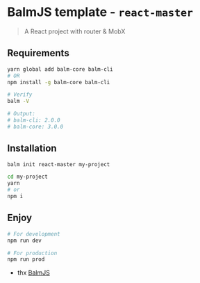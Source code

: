 # BalmJS template - `react-master`

> A React project with router & MobX

## Requirements

```sh
yarn global add balm-core balm-cli
# OR
npm install -g balm-core balm-cli
```

```sh
# Verify
balm -V

# Output:
# balm-cli: 2.0.0
# balm-core: 3.0.0
```

## Installation

```sh
balm init react-master my-project

cd my-project
yarn
# or
npm i
```

## Enjoy

```sh
# For development
npm run dev

# For production
npm run prod
```

- thx [BalmJS](https://github.com/balmjs/balm)
